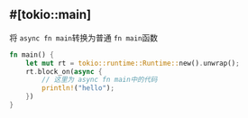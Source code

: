## \#[tokio::main]
将 `async fn main`转换为普通 `fn main`函数
```rust
fn main() {
    let mut rt = tokio::runtime::Runtime::new().unwrap();
    rt.block_on(async {
        // 这里为 async fn main中的代码
        println!("hello");
    })
}
```
